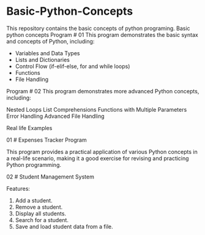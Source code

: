 # Basic-Python-Concepts

This repository contains the basic concepts of python programing.
Basic python concepts
Program # 01
This program demonstrates the basic syntax and concepts of Python, including:

- Variables and Data Types
- Lists and Dictionaries
- Control Flow (if-elif-else, for and while loops)
- Functions
- File Handling

Program # 02
This program demonstrates more advanced Python concepts, including:

Nested Loops
List Comprehensions
Functions with Multiple Parameters
Error Handling
Advanced File Handling

Real life Examples

01 # Expenses Tracker Program

This program provides a practical application of various Python concepts in a real-life scenario, making it a good exercise for revising and practicing Python programming.

02 # Student Management System

Features:

1. Add a student.
2. Remove a student.
3. Display all students.
4. Search for a student.
5. Save and load student data from a file.
